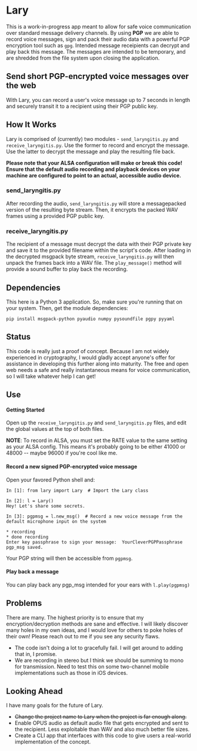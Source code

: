 # Lary

This is a work-in-progress app meant to allow for safe voice communication over standard message delivery channels. By using **PGP** we are able to record voice messages, sign and pack their audio data with a powerful PGP encryption tool such as `gpg`. Intended message receipients can decrypt and play back this message. The messages are intended to be temporary, and are shredded from the file system upon closing the application.

## Send short PGP-encrypted voice messages over the web

With Lary, you can record a user's voice message up to 7 seconds in length and securely transit it to a recipient using their PGP public key.

## How It Works

Lary is comprised of (currently) two modules - `send_laryngitis.py` and `receive_laryngitis.py`. Use the former to record and encrypt the message. Use the latter to decrypt the message and play the resulting file back.

**Please note that your ALSA configuration will make or break this code! Ensure that the default audio recording and playback devices on your machine are configured to point to an actual, accessible audio device.**

### send_laryngitis.py

After recording the audio, `send_laryngitis.py` will store a messagepacked version of the resulting byte stream. Then, it encrypts the packed WAV frames using a provided PGP public key.

### receive_laryngitis.py

The recipient of a message must decrypt the data with their PGP private key and save it to the provided filename within the script's code. After loading in the decrypted msgpack byte stream, `receive_laryngitis.py` will then unpack the frames back into a WAV file. The `play_message()` method will provide a sound buffer to play back the recording.

## Dependencies

This here is a Python 3 application. So, make sure you're running that on your system. Then, get the module dependencies:

`pip install msgpack-python pyaudio numpy pysoundfile pgpy pyyaml` 

## Status

This code is really just a proof of concept. Because I am not widely experienced in cryptography, I would gladly accept anyone's offer for assistance in developing this further along into maturity. The free and open web needs a safe and really instantaneous means for voice communication, so I will take whatever help I can get!

## Use

#### Getting Started

Open up the `receive_laryngitis.py` and `send_laryngitis.py` files, and edit the global values at the top of both files.

**NOTE**: To record in ALSA, you must set the RATE value to the same setting as your ALSA config. This means it's probably going to be either 41000 or 48000 -- maybe 96000 if you're cool like me.

#### Record a new signed PGP-encrypted voice message

Open your favored Python shell and:

```
In [1]: from lary import Lary  # Import the Lary class

In [2]: l = Lary()
Hey! Let's share some secrets.

In [3]: pgpmsg = l.new_msg()  # Record a new voice message from the default microphone input on the system

* recording
* done recording
Enter key passphrase to sign your message:  YourCleverPGPPassphrase
pgp_msg saved.
```

Your PGP string will then be accessible from `pgpmsg`.

#### Play back a message

You can play back any pgp_msg intended for your ears with `l.play(pgpmsg)`

## Problems

There are many. The highest priority is to ensure that my encryption/decryption methods are sane and effective. I will likely discover many holes in my own ideas, and I would love for others to poke holes of their own! Please reach out to me if you see any security flaws.

* The code isn't doing a lot to gracefully fail. I will get around to adding that in, I promise.
* We are recording in stereo but I think we should be summing to mono for transmission. Need to test this on some two-channel mobile implementations such as those in iOS devices.

## Looking Ahead

I have many goals for the future of Lary.

* ~~Change the project name to Lary when the project is far enough along.~~
* Enable OPUS audio as default audio file that gets encrypted and sent to the recipient. Less exploitable than WAV and also much better file sizes.
* Create a CLI app that interfaces with this code to give users a real-world implementation of the concept.
